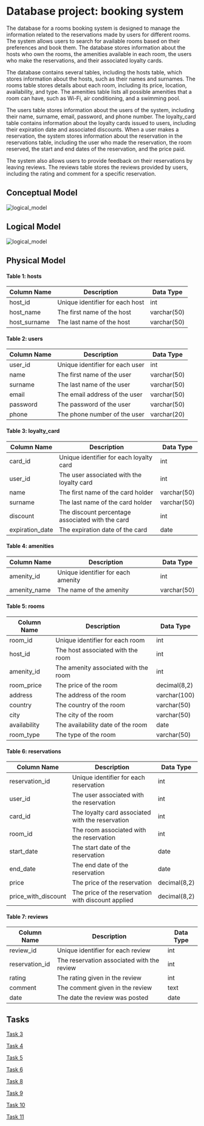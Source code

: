 # Database project: booking system


The database for a rooms booking system is designed to manage the information related to the reservations made by users for different rooms. The system allows users to search for available rooms based on their preferences and book them. The database stores information about the hosts who own the rooms, the amenities available in each room, the users who make the reservations, and their associated loyalty cards.

The database contains several tables, including the hosts table, which stores information about the hosts, such as their names and surnames. The rooms table stores details about each room, including its price, location, availability, and type. The amenities table lists all possible amenities that a room can have, such as Wi-Fi, air conditioning, and a swimming pool.

The users table stores information about the users of the system, including their name, surname, email, password, and phone number. The loyalty_card table contains information about the loyalty cards issued to users, including their expiration date and associated discounts. When a user makes a reservation, the system stores information about the reservation in the reservations table, including the user who made the reservation, the room reserved, the start and end dates of the reservation, and the price paid.

The system also allows users to provide feedback on their reservations by leaving reviews. The reviews table stores the reviews provided by users, including the rating and comment for a specific reservation.

## Conceptual Model
![logical_model](https://github.com/Aeroretroc/Data_Base/assets/72448245/b8b32f2f-67d1-40b4-b02e-b3689ce5c358)


## Logical Model
![logical_model](https://user-images.githubusercontent.com/72448245/232317111-9af4d774-5aa7-4af7-bd1c-9cf0508752cb.png)

## Physical Model
#### Table 1: hosts
| Column Name | Description | Data Type |
| --- | --- | --- |
| host_id | Unique identifier for each host | int |
| host_name | The first name of the host | varchar(50) |
| host_surname | The last name of the host | varchar(50) |

#### Table 2: users
| Column Name | Description | Data Type |
| --- | --- | --- |
| user_id | Unique identifier for each user | int |
| name | The first name of the user | varchar(50) |
| surname | The last name of the user | varchar(50) |
| email | The email address of the user | varchar(50) |
| password | The password of the user | varchar(50) |
| phone | The phone number of the user | varchar(20) |

#### Table 3: loyalty_card
| Column Name | Description | Data Type |
| --- | --- | --- |
| card_id | Unique identifier for each loyalty card | int |
| user_id | The user associated with the loyalty card | int |
| name | The first name of the card holder | varchar(50) |
| surname | The last name of the card holder | varchar(50) |
| discount | The discount percentage associated with the card | int |
| expiration_date | The expiration date of the card | date |


#### Table 4: amenities
| Column Name | Description | Data Type |
| --- | --- | --- |
| amenity_id | Unique identifier for each amenity | int |
| amenity_name | The name of the amenity | varchar(50) |

#### Table 5: rooms
| Column Name | Description | Data Type |
| --- | --- | --- |
| room_id | Unique identifier for each room | int |
| host_id | The host associated with the room | int |
| amenity_id | The amenity associated with the room | int |
| room_price | The price of the room | decimal(8,2) |
| address | The address of the room | varchar(100) |
| country | The country of the room | varchar(50) |
| city | The city of the room | varchar(50) |
| availability | The availability date of the room | date |
| room_type | The type of the room | varchar(50) |


#### Table 6: reservations
| Column Name | Description | Data Type |
| --- | --- | --- |
| reservation_id | Unique identifier for each reservation | int |
| user_id | The user associated with the reservation | int |
| card_id | The loyalty card associated with the reservation | int |
| room_id | The room associated with the reservation | int |
| start_date | The start date of the reservation | date |
| end_date | The end date of the reservation | date |
| price | The price of the reservation | decimal(8,2) |
| price_with_discount | The price of the reservation with discount applied | decimal(8,2) |


#### Table 7: reviews
| Column Name | Description | Data Type |
| --- | --- | --- |
| review_id | Unique identifier for each review | int |
| reservation_id | The reservation associated with the review | int |
| rating | The rating given in the review | int |
| comment | The comment given in the review | text |
| date | The date the review was posted | date |


## Tasks
[Task 3](https://github.com/Aeroretroc/Data_Base/blob/main/scripts/tables_ddl.sql) 

[Task 4](https://github.com/Aeroretroc/Data_Base/blob/main/scripts/inserts1.sql)

[Task 5](https://github.com/Aeroretroc/Data_Base/blob/main/scripts/crud.sql)

[Task 6](https://github.com/Aeroretroc/Data_Base/blob/main/scripts/select_queries.sql)

[Task 8](https://github.com/Aeroretroc/Data_Base/blob/main/scripts/index.sql)

[Task 9](https://github.com/Aeroretroc/Data_Base/blob/main/scripts/views.sql)

[Task 10](https://github.com/Aeroretroc/Data_Base/blob/main/scripts/stored_procedure_function.sql)

[Task 11](https://github.com/Aeroretroc/Data_Base/blob/main/scripts/triggers.sql)
